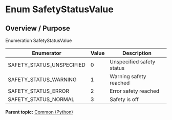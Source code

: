 # Enum SafetyStatusValue

## Overview / Purpose

Enumeration SafetyStatusValue

|Enumerator|Value|Description|
|----------|-----|-----------|
|SAFETY\_STATUS\_UNSPECIFIED|0|Unspecified safety status|
|SAFETY\_STATUS\_WARNING|1|Warning safety reached|
|SAFETY\_STATUS\_ERROR|2|Error safety reached|
|SAFETY\_STATUS\_NORMAL|3|Safety is off|

**Parent topic:** [Common \(Python\)](../../summary_pages/Common.md)

